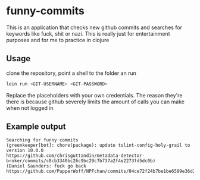 # funny-commits

This is an application that checks new github commits and searches for keywords like fuck, shit or nazi. This is really just for entertainment purposes and for me to practice in clojure

## Usage

clone the repository, point a shell to the folder an run
```bash
lein run <GIT-USERNAME> <GIT-PASSWORD>
```
Replace the placeholders with your own credentials. The reason they're there is because github severely limits the amount of calls you can make when not logged in

## Example output
```
Searching for funny commits
(greenkeeper[bot]: chore(package): update tslint-config-holy-grail to version 10.0.0
https://github.com/chrisguttandin/metadata-detector-broker/commits/c8cb3340bc26c9bc29c7b737a2f4e2273fd5dc0b)
(Daniel Saunders: fuck go back
https://github.com/PupperWoff/NPFchan/commits/04ce72f24b7be1be6599e36d24c3083719d58581)
```

